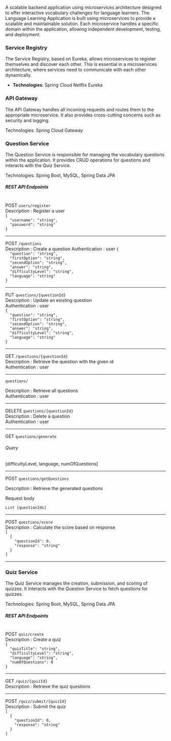  A scalable backend application using microservices architecture designed to offer interactive vocabulary challenges for language learners.
The Language Learning Application is built using microservices to provide a scalable and maintainable solution. Each microservice handles a specific domain within the application, allowing independent development, testing, and deployment.

### Service Registry

The Service Registry, based on Eureka, allows microservices to register themselves and discover each other. This is essential in a microservices architecture, where services need to communicate with each other dynamically.

- **Technologies**: Spring Cloud Netflix Eureka

### API Gateway
The API Gateway handles all incoming requests and routes them to the appropriate microservice. It also provides cross-cutting concerns such as security and logging.

Technologies: Spring Cloud Gateway

### Question Service
The Question Service is responsible for managing the vocabulary questions within the application. It provides CRUD operations for questions and interacts with the Quiz Service.

Technologies: Spring Boot, MySQL, Spring Data JPA
<h5>REST API Endpoints</h5> <br>
POST <code>users/register</code> <br>
Description : Register a user<br>
<code>{
  "username": "string",
  "password": "string"
}
</code>
<hr>
POST <code>/questions</code> <br>
Description : Create a question 
Authentication : user
<code>{
  "question": "string",
  "firstOption": "string",
  "secondOption": "string",
  "answer": "string",
  "difficultyLevel": "string",
  "language": "string"
}
</code>
<hr>
PUT <code>questions/{questionId}</code> <br>
Description : Update an existing question <br> 
Authentication : user <br>
<code>{
  "question": "string",
  "firstOption": "string",
  "secondOption": "string",
  "answer": "string",
  "difficultyLevel": "string",
  "language": "string"
}
</code>
<hr>
GET <code>/questions/{questionId}</code><br>
Description : Retrieve the question with the given id<br>
Authentication : user <br>
<hr>
<GET><code>questions/</code></GET> <br>

Description : Retrieve all questions<br>
Authentication : user <br>
<hr>
DELETE <code>questions/{questionId}</code> <br>
Description : Delete a question <br>
Authentication : user <br>
<hr>
GET <code>questions/generate</code>
<h6>Query</h6> [difficultyLevel, language, numOfQuestions]<br>
<hr>
POST <code>questions/getQuestions</code><br>

Description : Retrieve the generated questions<br>

Request body <br>

<code>List [questionIds]</code> <br>
<hr>
POST <code>questions/score</code><br>
Description : Calculate the score based on response<br>
<code>[
  {
    "questionId": 0,
    "response": "string"
  }
]</code>
<hr>

### Quiz Service
The Quiz Service manages the creation, submission, and scoring of quizzes. It interacts with the Question Service to fetch questions for quizzes.

Technologies: Spring Boot, MySQL, Spring Data JPA

<h5>REST API Endpoints</h5> <br>
POST <code>quiz/create</code> <br>
Description : Create a quiz<br>
<code>{
  "quizTitle": "string",
  "difficultyLevel": "string",
  "language": "string",
  "numOfQuestions": 0
}
</code>
<hr>
GET <code>/quiz/{quizId}</code><br>
Description : Retrieve the quiz questions<br>
<hr>
POST <code>/quiz/submit/{quizId}</code><br>
Description : Submit the quiz<br>
<code>[
  {
    "questionId": 0,
    "response": "string"
  }
]</code>
